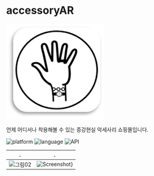 # accessoryAR

![](https://github.com/hirundos/accessoryAR/blob/master/Assets/04Res/icon.png)

언제 어디서나 착용해볼 수 있는 증강현실 악세사리 쇼핑몰입니다.

![platform](https://img.shields.io/badge/platform-Unity3D-green)
![language](https://img.shields.io/badge/language-c%23-orange)
![API](https://img.shields.io/badge/vuforia-yellow)


|.|.|
|-----|-|
|![그림02](https://user-images.githubusercontent.com/64885411/97995315-b428d780-1e29-11eb-8302-118e040b9f16.png)|![Screenshot](https://user-images.githubusercontent.com/64885411/97995497-edf9de00-1e29-11eb-9d90-e9bd73a99edf.jpg)}
